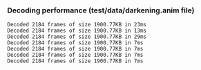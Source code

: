 ### Decoding performance (test/data/darkening.anim file)
```
Decoded 2184 frames of size 1900.77KB in 23ms
Decoded 2184 frames of size 1900.77KB in 13ms
Decoded 2184 frames of size 1900.77KB in 29ms
Decoded 2184 frames of size 1900.77KB in 7ms
Decoded 2184 frames of size 1900.77KB in 7ms
Decoded 2184 frames of size 1900.77KB in 7ms
Decoded 2184 frames of size 1900.77KB in 7ms
```